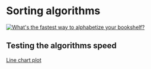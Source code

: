 # Sorting algorithms

<a href="https://youtu.be/WaNLJf8xzC4">
 <img src="http://i3.ytimg.com/vi/WaNLJf8xzC4/maxresdefault.jpg" alt="What's the fastest way to alphabetize your bookshelf?" />
</a>

## Testing the algorithms speed

[Line chart plot](https://nbviewer.jupyter.org/github/Searge/Solutions/blob/main/algorithms/sorting/sorting_tests_plot.ipynb)
